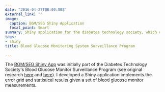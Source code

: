 ```yaml
---
date: "2016-04-27T00:00:00Z"
external_link: ''
image:
  caption: BGM/SEG Shiny Application
  focal_point: Smart
summary: Shiny application for the diabetes technology society, which clinicians can use to upload point-of-care glucose monitor readings and compare them to lab reference plasma specimens. 
tags:
- shiny
title: Blood Glucose Monitoring System Surveillance Program

---
```


The [BGM/SEG Shiny App](https://www.diabetestechnology.org/seg.shtml) was initially part of the Diabetes Technology Society's Blood Glucose Monitor Surveillance Program (see original research [here](https://journals.sagepub.com/doi/full/10.1177/1932296814539589) and [here](https://journals.sagepub.com/doi/full/10.1177/1932296814539590)). I developed a Shiny application implements the error grid and statistical results given a set of blood glucose monitor measurements. 